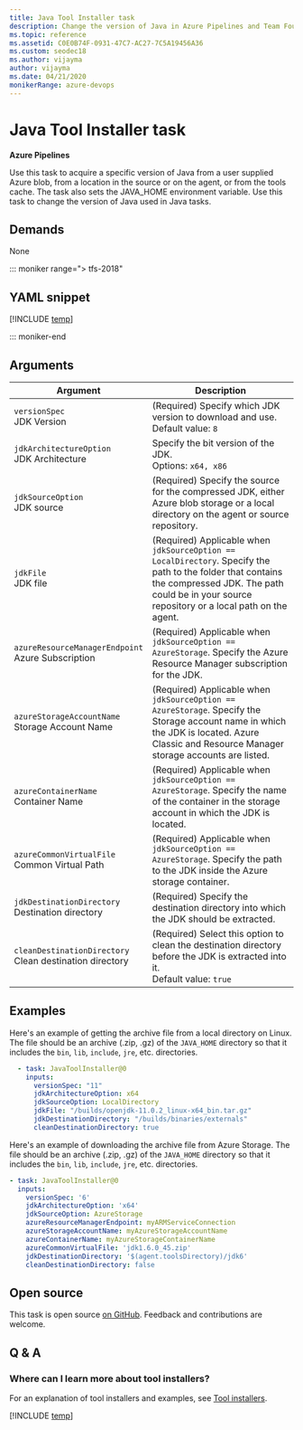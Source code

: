 ```yaml
---
title: Java Tool Installer task
description: Change the version of Java in Azure Pipelines and Team Foundation Server (TFS)
ms.topic: reference
ms.assetid: C0E0B74F-0931-47C7-AC27-7C5A19456A36
ms.custom: seodec18
ms.author: vijayma
author: vijayma
ms.date: 04/21/2020
monikerRange: azure-devops
---
```


# Java Tool Installer task

**Azure Pipelines**

Use this task to acquire a specific version of Java from a user supplied Azure blob,
from a location in the source or on the agent, or from the tools cache. The task also sets the JAVA_HOME environment variable.
Use this task to change the version of Java used in Java tasks.

## Demands

None

::: moniker range="> tfs-2018"

## YAML snippet

[!INCLUDE [temp](../includes/yaml/JavaToolInstallerV0.md)]

::: moniker-end

## Arguments

| Argument                                                     | Description                                                                                                                                                                                                |
| ------------------------------------------------------------ | ---------------------------------------------------------------------------------------------------------------------------------------------------------------------------------------------------------- |
| `versionSpec`<br/>JDK Version                                | (Required) Specify which JDK version to download and use. <br/>Default value: `8`                                                                                                                          |
| `jdkArchitectureOption`<br/> JDK Architecture                | Specify the bit version of the JDK. <br/>Options: `x64, x86`                                                                                                                                               |
| `jdkSourceOption`<br/>JDK source                             | (Required) Specify the source for the compressed JDK, either Azure blob storage or a local directory on the agent or source repository.                                                                    |
| `jdkFile` <br/>JDK file                                      | (Required) Applicable when `jdkSourceOption == LocalDirectory`. Specify the path to the folder that contains the compressed JDK. The path could be in your source repository or a local path on the agent. |
| `azureResourceManagerEndpoint`<br/> Azure Subscription       | (Required) Applicable when `jdkSourceOption == AzureStorage`. Specify the Azure Resource Manager subscription for the JDK.                                                                                 |
| `azureStorageAccountName`<br/> Storage Account Name          | (Required) Applicable when `jdkSourceOption == AzureStorage`. Specify the Storage account name in which the JDK is located. Azure Classic and Resource Manager storage accounts are listed.                |
| `azureContainerName`<br/>Container Name                      | (Required) Applicable when `jdkSourceOption == AzureStorage`. Specify the name of the container in the storage account in which the JDK is located.                                                        |
| `azureCommonVirtualFile`<br/> Common Virtual Path            | (Required) Applicable when `jdkSourceOption == AzureStorage`. Specify the path to the JDK inside the Azure storage container.                                                                              |
| `jdkDestinationDirectory`<br/> Destination directory         | (Required) Specify the destination directory into which the JDK should be extracted.                                                                                                                       |
| `cleanDestinationDirectory`<br/> Clean destination directory | (Required) Select this option to clean the destination directory before the JDK is extracted into it. <br/>Default value: `true`                                                                           |

## Examples

Here's an example of getting the archive file from a local directory on Linux.
The file should be an archive (.zip, .gz) of the `JAVA_HOME` directory so that it includes the `bin`, `lib`, `include`, `jre`, etc. directories.

```yaml
  - task: JavaToolInstaller@0
    inputs:
      versionSpec: "11"
      jdkArchitectureOption: x64
      jdkSourceOption: LocalDirectory
      jdkFile: "/builds/openjdk-11.0.2_linux-x64_bin.tar.gz"
      jdkDestinationDirectory: "/builds/binaries/externals"
      cleanDestinationDirectory: true
```

Here's an example of downloading the archive file from Azure Storage.
The file should be an archive (.zip, .gz) of the `JAVA_HOME` directory so that it includes the `bin`, `lib`, `include`, `jre`, etc. directories.

```yaml
- task: JavaToolInstaller@0
  inputs:
    versionSpec: '6'
    jdkArchitectureOption: 'x64'
    jdkSourceOption: AzureStorage
    azureResourceManagerEndpoint: myARMServiceConnection
    azureStorageAccountName: myAzureStorageAccountName
    azureContainerName: myAzureStorageContainerName
    azureCommonVirtualFile: 'jdk1.6.0_45.zip'
    jdkDestinationDirectory: '$(agent.toolsDirectory)/jdk6'
    cleanDestinationDirectory: false
```

## Open source

This task is open source [on GitHub](https://github.com/Microsoft/azure-pipelines-tasks). Feedback and contributions are welcome.

## Q & A

<!-- BEGINSECTION class="md-qanda" -->

### Where can I learn more about tool installers?

For an explanation of tool installers and examples, see [Tool installers](../../process/tasks.md#tool-installers).

[!INCLUDE [temp](../../includes/qa-agents.md)]

<!-- ENDSECTION -->
